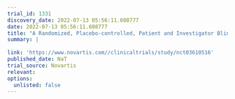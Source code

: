 ```yaml
---
trial_id: 1331
discovery_date: 2022-07-13 05:56:11.608777
date: 2022-07-13 05:56:11.608777
title: "A Randomized, Placebo-controlled, Patient and Investigator Blinded, Study Investigating the Safety, Tolerability, Pharmacokinetics and Preliminary Efficacy of Multiple Doses of CFZ533 in Patients With Moderately Active Proliferative Lupus Nephritis"
summary: |
  
link: 'https://www.novartis.com//clinicaltrials/study/nct03610516'
published_date: NaT
trial_source: Novartis
relevant: 
options:
  unlisted: false
---
```

